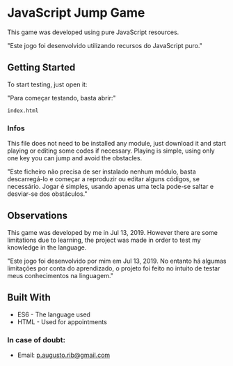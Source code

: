 # JavaScript Jump Game

This game was developed using pure JavaScript resources.

"Este jogo foi desenvolvido utilizando recursos do JavaScript puro."

## Getting Started

To start testing, just open it:

"Para começar testando, basta abrir:"

```
index.html
```

### Infos

This file does not need to be installed any module, just download it and start playing or editing some codes if necessary. Playing is simple, using only one key you can jump and avoid the obstacles.

"Este ficheiro não precisa de ser instalado nenhum módulo, basta descarregá-lo e começar a reproduzir ou editar alguns códigos, se necessário. Jogar é simples, usando apenas uma tecla pode-se saltar e desviar-se dos obstáculos."

## Observations

This game was developed by me in Jul 13, 2019. However there are some limitations due to learning, the project was made in order to test my knowledge in the language.

"Este jogo foi desenvolvido por mim em Jul 13, 2019. No entanto há algumas limitações por conta do aprendizado, o projeto foi feito no intuito de testar meus conhecimentos na linguagem."


## Built With

* ES6 - The language used
* HTML - Used for appointments

### In case of doubt:

* Email: p.augusto.rib@gmail.com
